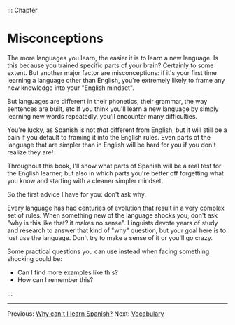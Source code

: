 ::: Chapter

# Misconceptions

The more languages you learn, the easier it is to learn a new language.
Is this because you trained specific parts of your brain? Certainly to some extent.
But another major factor are misconceptions: if it's your first time learning a language other than English, you're extremely likely to frame any new knowledge into your "English mindset".

But languages are different in their phonetics, their grammar, the way sentences are built, etc
If you think you'll learn a new language by simply learning new words repeatedly, you'll encounter many difficulties.

You're lucky, as Spanish is not _that_ different from English, but it will still be a pain if you default to framing it into the English rules.
Even parts of the language that are simpler than in English will be hard for you if you don't realize they are!

Throughout this book, I'll show what parts of Spanish will be a real test for the English learner, but also in which parts you're better off forgetting what you know and starting with a cleaner simpler mindset.

So the first advice I have for you: don't ask why.

Every language has had centuries of evolution that result in a very complex set of rules.
When something new of the language shocks you, don't ask "why is this like that? it makes no sense".
Linguists devote years of study and research to answer that kind of "why" question, but your goal here is to just use the language.
Don't try to make a sense of it or you'll go crazy.

Some practical questions you can use instead when facing something shocking could be:

 - Can I find more examples like this?
 - How can I remember this?

:::

---

Previous: [Why can't I learn Spanish?](intro.html)
Next: [Vocabulary](vocabulary.html)
